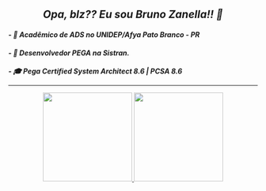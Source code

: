 
<i>
  <h2 align = center> Opa, blz?? Eu sou Bruno Zanella!! 🖖</h2>

<h4> - 🌱 Acadêmico de ADS no UNIDEP/Afya Pato Branco - PR
<h4> - 📕 Desenvolvedor PEGA na Sistran.
<h4> - 🎓 Pega Certified System Architect 8.6 | PCSA 8.6
</i>

  
<hr>

<div align="center">
  <a href="https://github.com/bzanella">
  <img height="180em" src="https://github-readme-stats.vercel.app/api?username=bzanella&show_icons=true&theme=dark&include_all_commits=true&count_private=true"/>
  <img height="180em" src="https://github-readme-stats.vercel.app/api/top-langs/?username=bzanella&layout=compact&langs_count=7&theme=dark"/>
</div>

